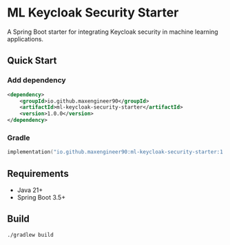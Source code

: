 # ML Keycloak Security Starter

A Spring Boot starter for integrating Keycloak security in machine learning applications.

## Quick Start

### Add dependency

```xml
<dependency>
    <groupId>io.github.maxengineer90</groupId>
    <artifactId>ml-keycloak-security-starter</artifactId>
    <version>1.0.0</version>
</dependency>
```

### Gradle

```kotlin
implementation("io.github.maxengineer90:ml-keycloak-security-starter:1.0.0")
```

## Requirements

- Java 21+
- Spring Boot 3.5+

## Build

```bash
./gradlew build
```
